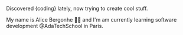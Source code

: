 Discovered {coding} lately,
now trying to create cool stuff.

My name is Alice Bergonhe 👋🏻 and I'm am currently learning software development @AdaTechSchool in Paris.
